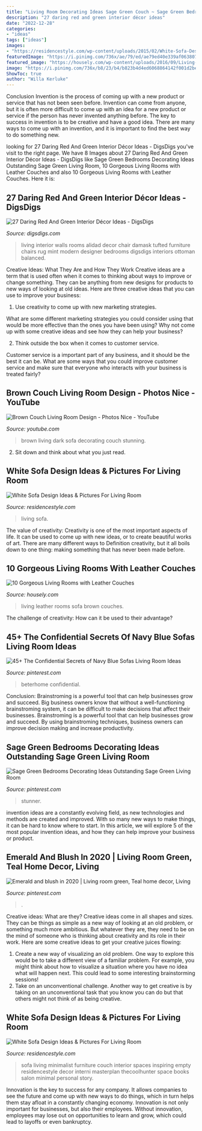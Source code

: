 ```yaml
---
title: "Living Room Decorating Ideas Sage Green Couch ~ Sage Green Bedrooms Decorating Ideas Outstanding Sage Green Living Room"
description: "27 daring red and green interior décor ideas"
date: "2022-12-28"
categories:
- "ideas"
tags: ["ideas"]
images:
- "https://residencestyle.com/wp-content/uploads/2015/02/White-Sofa-Design-Ideas-Pictures-For-Living-Room.jpg"
featuredImage: "https://i.pinimg.com/736x/ae/79/ed/ae79ed40e339af06380725a3da768c45.jpg"
featured_image: "https://housely.com/wp-content/uploads/2016/09/Living-room-with-brown-leather-sofa.jpg"
image: "https://i.pinimg.com/736x/b8/23/b4/b823b4d4ed6068864142f001d2be8eca.jpg"
ShowToc: true
author: "Willa Kerluke"
---
```



Conclusion
Invention is the process of coming up with a new product or service that has not been seen before. Invention can come from anyone, but it is often more difficult to come up with an idea for a new product or service if the person has never invented anything before. The key to success in invention is to be creative and have a good idea. There are many ways to come up with an invention, and it is important to find the best way to do something new.

	

		
looking for 27 Daring Red And Green Interior Décor Ideas - DigsDigs you've visit to the right page. We have 8 Images about 27 Daring Red And Green Interior Décor Ideas - DigsDigs like Sage Green Bedrooms Decorating Ideas Outstanding Sage Green Living Room, 10 Gorgeous Living Rooms with Leather Couches and also 10 Gorgeous Living Rooms with Leather Couches. Here it is:
		
    
## 27 Daring Red And Green Interior Décor Ideas - DigsDigs

<img loading=lazy src="https://www.digsdigs.com/photos/2016/07/26-Green-damask-walls-and-a-red-tufted-chair.jpg" onerror="this.onerror=null;this.src='https://tse3.mm.bing.net/th?id=OIP.kFH98D6AX2zpeWQ1FMHBYwHaLH&amp;pid=15.1';" alt="27 Daring Red And Green Interior Décor Ideas - DigsDigs">

_Source: digsdigs.com_

>living interior walls rooms alidad decor chair damask tufted furniture chairs rug mint modern designer bedrooms digsdigs interiors ottoman balanced. 

	

Creative Ideas: What They Are and How They Work
Creative ideas are a term that is used often when it comes to thinking about ways to improve or change something. They can be anything from new designs for products to new ways of looking at old ideas. Here are three creative ideas that you can use to improve your business:
1) Use creativity to come up with new marketing strategies.

What are some different marketing strategies you could consider using that would be more effective than the ones you have been using? Why not come up with some creative ideas and see how they can help your business?

2) Think outside the box when it comes to customer service.

Customer service is a important part of any business, and it should be the best it can be. What are some ways that you could improve customer service and make sure that everyone who interacts with your business is treated fairly?

    
## Brown Couch Living Room Design - Photos Nice - YouTube

<img loading=lazy src="https://i.ytimg.com/vi/PKreFzHFwbs/maxresdefault.jpg" onerror="this.onerror=null;this.src='https://tse4.mm.bing.net/th?id=OIP.y9UAQ9KcjoQJXfS3S19KAQHaEK&amp;pid=15.1';" alt="Brown Couch Living Room Design - Photos Nice - YouTube">

_Source: youtube.com_

>brown living dark sofa decorating couch stunning. 

	

2. Sit down and think about what you just read.

    
## White Sofa Design Ideas &amp; Pictures For Living Room

<img loading=lazy src="https://residencestyle.com/wp-content/uploads/2015/02/White-Sofa-Design-Ideas-Pictures-For-Living-Room.jpg" onerror="this.onerror=null;this.src='https://tse2.mm.bing.net/th?id=OIP.da3HuCUGKfGWhbU4H_gCXAHaLH&amp;pid=15.1';" alt="White Sofa Design Ideas &amp; Pictures For Living Room">

_Source: residencestyle.com_

>living sofa. 

	

The value of creativity:
Creativity is one of the most important aspects of life. It can be used to come up with new ideas, or to create beautiful works of art. There are many different ways to Definition creativity, but it all boils down to one thing: making something that has never been made before.

    
## 10 Gorgeous Living Rooms With Leather Couches

<img loading=lazy src="https://housely.com/wp-content/uploads/2016/09/Living-room-with-brown-leather-sofa.jpg" onerror="this.onerror=null;this.src='https://tse2.mm.bing.net/th?id=OIP.na_DTc0mPVXQuVkzL1pudgHaFQ&amp;pid=15.1';" alt="10 Gorgeous Living Rooms with Leather Couches">

_Source: housely.com_

>living leather rooms sofa brown couches. 

	

The challenge of creativity: How can it be used to their advantage?
 

    
## 45+ The Confidential Secrets Of Navy Blue Sofas Living Room Ideas

<img loading=lazy src="https://i.pinimg.com/736x/ae/79/ed/ae79ed40e339af06380725a3da768c45.jpg" onerror="this.onerror=null;this.src='https://tse1.mm.bing.net/th?id=OIP.edfraUQ1mdNkhnQHTiYKvgHaHa&amp;pid=15.1';" alt="45+ The Confidential Secrets of Navy Blue Sofas Living Room Ideas">

_Source: pinterest.com_

>beterhome confidential. 

	

Conclusion: Brainstroming is a powerful tool that can help businesses grow and succeed.
Big business owners know that without a well-functioning brainstroming system, it can be difficult to make decisions that affect their businesses. Brainstroming is a powerful tool that can help businesses grow and succeed. By using brainstroming techniques, business owners can improve decision making and increase productivity.

    
## Sage Green Bedrooms Decorating Ideas Outstanding Sage Green Living Room

<img loading=lazy src="https://i.pinimg.com/736x/14/83/7e/14837e2e9415eca7bc4f48265960b002.jpg" onerror="this.onerror=null;this.src='https://tse1.mm.bing.net/th?id=OIP.vdwqqRzWkcuBS2Ex_mWTcAHaLH&amp;pid=15.1';" alt="Sage Green Bedrooms Decorating Ideas Outstanding Sage Green Living Room">

_Source: pinterest.com_

>stunner. 

	

invention ideas are a constantly evolving field, as new technologies and methods are created and improved. With so many new ways to make things, it can be hard to know where to start. In this article, we will explore 5 of the most popular invention ideas, and how they can help improve your business or product.

    
## Emerald And Blush In 2020 | Living Room Green, Teal Home Decor, Living

<img loading=lazy src="https://i.pinimg.com/736x/b8/23/b4/b823b4d4ed6068864142f001d2be8eca.jpg" onerror="this.onerror=null;this.src='https://tse1.mm.bing.net/th?id=OIP.4l74NaUwJc0ykSZM0nRWYQHaK5&amp;pid=15.1';" alt="Emerald and blush in 2020 | Living room green, Teal home decor, Living">

_Source: pinterest.com_

>. 

	

Creative ideas: What are they?
Creative ideas come in all shapes and sizes. They can be things as simple as a new way of looking at an old problem, or something much more ambitious. But whatever they are, they need to be on the mind of someone who is thinking about creativity and its role in their work. Here are some creative ideas to get your creative juices flowing: 
1) Create a new way of visualizing an old problem. One way to explore this would be to take a different view of a familiar problem. For example, you might think about how to visualize a situation where you have no idea what will happen next. This could lead to some interesting brainstorming sessions! 
2) Take on an unconventional challenge. Another way to get creative is by taking on an unconventional task that you know you can do but that others might not think of as being creative.

    
## White Sofa Design Ideas &amp; Pictures For Living Room

<img loading=lazy src="http://residencestyle.com/wp-content/uploads/2015/02/White-Sofa-Design.jpg" onerror="this.onerror=null;this.src='https://tse3.mm.bing.net/th?id=OIP.1vYtJStouc2lBWtznA_JnQHaKC&amp;pid=15.1';" alt="White Sofa Design Ideas &amp; Pictures For Living Room">

_Source: residencestyle.com_

>sofa living minimalist furniture couch interior spaces inspiring empty residencestyle decor interni masterplan thecoolhunter space books salon minimal personal story. 

	

Innovation is the key to success for any company. It allows companies to see the future and come up with new ways to do things, which in turn helps them stay afloat in a constantly changing economy. Innovation is not only important for businesses, but also their employees. Without innovation, employees may lose out on opportunities to learn and grow, which could lead to layoffs or even bankruptcy.

